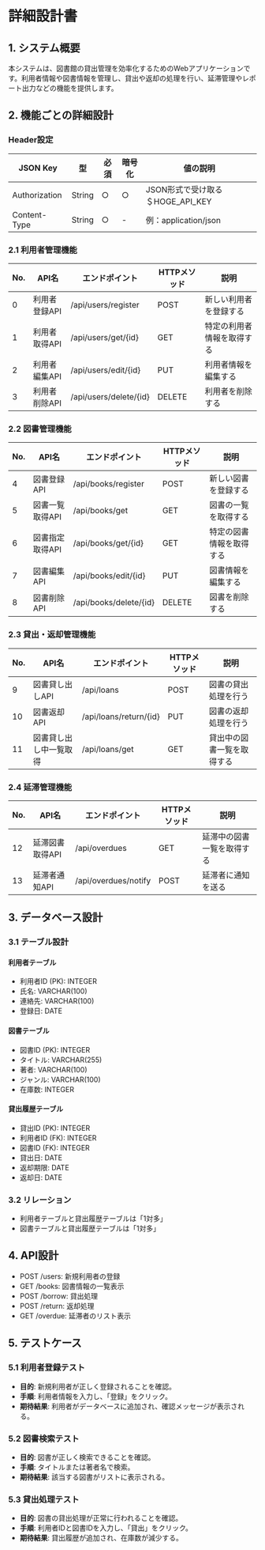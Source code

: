 # 詳細設計書

## 1. システム概要
本システムは、図書館の貸出管理を効率化するためのWebアプリケーションです。利用者情報や図書情報を管理し、貸出や返却の処理を行い、延滞管理やレポート出力などの機能を提供します。

## 2. 機能ごとの詳細設計

### Header設定
| JSON Key        | 型     | 必須 | 暗号化 | 値の説明                            |
|-----------------|--------|------|--------|-----------------------------------|
| Authorization   | String | ○    | ○     | JSON形式で受け取る＄HOGE_API_KEY |
| Content-Type    | String | ○    | -      | 例：application/json              |

### 2.1 利用者管理機能
| No. | API名        | エンドポイント             | HTTPメソッド | 説明                       |
|-----|--------------|----------------------------|--------------|----------------------------|
| 0   | 利用者登録API | /api/users/register        | POST         | 新しい利用者を登録する     |
| 1   | 利用者取得API | /api/users/get/{id}        | GET          | 特定の利用者情報を取得する |
| 2   | 利用者編集API | /api/users/edit/{id}       | PUT          | 利用者情報を編集する       |
| 3   | 利用者削除API | /api/users/delete/{id}     | DELETE       | 利用者を削除する           |

### 2.2 図書管理機能
| No. | API名            | エンドポイント         | HTTPメソッド | 説明                         |
|-----|------------------|------------------------|--------------|------------------------------|
| 4   | 図書登録API      | /api/books/register    | POST         | 新しい図書を登録する         |
| 5   | 図書一覧取得API  | /api/books/get         | GET          | 図書の一覧を取得する         |
| 6   | 図書指定取得API  | /api/books/get/{id}    | GET          | 特定の図書情報を取得する     |
| 7   | 図書編集API      | /api/books/edit/{id}   | PUT          | 図書情報を編集する           |
| 8   | 図書削除API      | /api/books/delete/{id} | DELETE       | 図書を削除する               |

### 2.3 貸出・返却管理機能
| No. | API名                  | エンドポイント          | HTTPメソッド | 説明                         |
|-----|------------------------|-------------------------|--------------|------------------------------|
| 9   | 図書貸し出しAPI        | /api/loans              | POST         | 図書の貸出処理を行う         |
| 10  | 図書返却API            | /api/loans/return/{id}  | PUT          | 図書の返却処理を行う         |
| 11  | 図書貸し出し中一覧取得 | /api/loans/get          | GET          | 貸出中の図書一覧を取得する   |

### 2.4 延滞管理機能
| No. | API名           | エンドポイント      | HTTPメソッド | 説明                      |
|-----|-----------------|---------------------|--------------|---------------------------|
| 12  | 延滞図書取得API | /api/overdues       | GET          | 延滞中の図書一覧を取得する|
| 13  | 延滞者通知API   | /api/overdues/notify| POST         | 延滞者に通知を送る        |

## 3. データベース設計

### 3.1 テーブル設計

#### 利用者テーブル
- 利用者ID (PK): INTEGER
- 氏名: VARCHAR(100)
- 連絡先: VARCHAR(100)
- 登録日: DATE

#### 図書テーブル
- 図書ID (PK): INTEGER
- タイトル: VARCHAR(255)
- 著者: VARCHAR(100)
- ジャンル: VARCHAR(100)
- 在庫数: INTEGER

#### 貸出履歴テーブル
- 貸出ID (PK): INTEGER
- 利用者ID (FK): INTEGER
- 図書ID (FK): INTEGER
- 貸出日: DATE
- 返却期限: DATE
- 返却日: DATE

### 3.2 リレーション
- 利用者テーブルと貸出履歴テーブルは「1対多」
- 図書テーブルと貸出履歴テーブルは「1対多」

## 4. API設計
- POST /users: 新規利用者の登録
- GET /books: 図書情報の一覧表示
- POST /borrow: 貸出処理
- POST /return: 返却処理
- GET /overdue: 延滞者のリスト表示

## 5. テストケース

### 5.1 利用者登録テスト
- **目的**: 新規利用者が正しく登録されることを確認。
- **手順**: 利用者情報を入力し、「登録」をクリック。
- **期待結果**: 利用者がデータベースに追加され、確認メッセージが表示される。

### 5.2 図書検索テスト
- **目的**: 図書が正しく検索できることを確認。
- **手順**: タイトルまたは著者名で検索。
- **期待結果**: 該当する図書がリストに表示される。

### 5.3 貸出処理テスト
- **目的**: 図書の貸出処理が正常に行われることを確認。
- **手順**: 利用者IDと図書IDを入力し、「貸出」をクリック。
- **期待結果**: 貸出履歴が追加され、在庫数が減少する。

